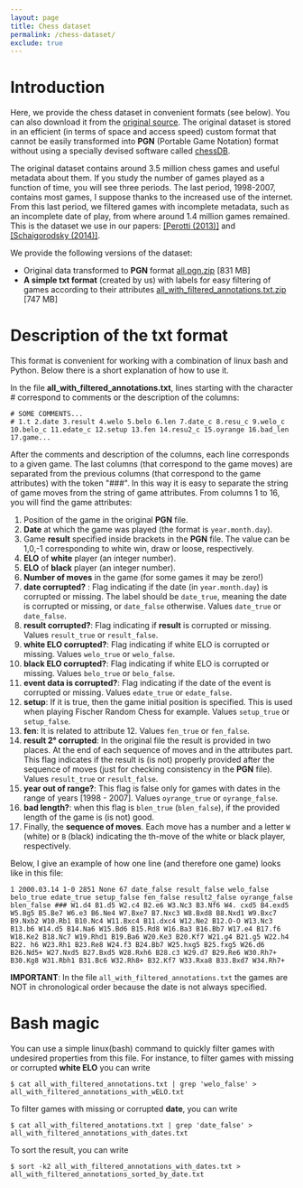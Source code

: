 ```yaml
---
layout: page
title: Chess dataset
permalink: /chess-dataset/
exclude: true
---
```


# Introduction

Here, we provide the chess dataset in convenient formats (see below). You can also download it from the [original source][original-source]. The original dataset is stored in an efficient (in terms of space and access speed) custom format that cannot be easily transformed into **PGN** (Portable Game Notation) format without using a specially devised software called [chessDB][original-source].

The original dataset contains around 3.5 million chess games and useful metadata about them. If you study the number of games played as a function of time, you will see three periods. The last period, 1998-2007, contains most games, I suppose thanks to the increased use of the internet. From this last period, we filtered games with incomplete metadata, such as an incomplete date of play, from where around 1.4 million games remained. This is the dataset we use in our papers: [[Perotti (2013)]][perotti2013innovation] and [[Schaigorodsky (2014)]][schaigorodsky2014memory].

We provide the following versions of the dataset:

-  Original data transformed to **PGN** format [all.pgn.zip][all.pgn.zip]  [831 MB]
-  **A simple txt format** (created by us) with labels for easy filtering of games according to their attributes [all_with_filtered_annotations.txt.zip][all_with_filtered_annotations.txt.zip]  [747 MB]

# Description of the txt format

This format is convenient for working with a combination of linux bash and Python. Below there is a short explanation of how to use it.

In the file **all_with_filtered_annotations.txt**, lines starting with the character # correspond to comments or the description of the columns:

    # SOME COMMENTS...
    # 1.t 2.date 3.result 4.welo 5.belo 6.len 7.date_c 8.resu_c 9.welo_c 10.belo_c 11.edate_c 12.setup 13.fen 14.resu2_c 15.oyrange 16.bad_len 17.game...

After the comments and description of the columns, each line corresponds to a given game. The last columns (that correspond to the game moves) are separated from the previous columns (that correspond to the game attributes) with the token "###". In this way it is easy to separate the string of game moves from the string of game attributes. From columns 1 to 16, you will find the game attributes:

1. Position of the game in the original **PGN** file. 
2. **Date** at which the game was played (the format is `year.month.day`).
3. Game **result** specified inside brackets in the **PGN** file. The value can be 1,0,-1 corresponding to white win, draw or loose, respectively.
4. **ELO** of **white** player (an integer number).
5. **ELO** of **black** player (an integer number).
6. **Number of moves** in the game (for some games it may be zero!)
7. **date corrupted?** : Flag indicating if the date (in `year.month.day`) is corrupted or missing. The label should be `date_true`, meaning the date is corrupted or missing, or `date_false` otherwise. Values `date_true` or `date_false`.
8. **result corrupted?**: Flag indicating if **result** is corrupted or missing. Values `result_true` or `result_false`.
9. **white ELO corrupted?**: Flag indicating if white ELO is corrupted or missing. Values `welo_true` or `welo_false`.
9. **black ELO corrupted?**: Flag indicating if white ELO is corrupted or missing. Values `belo_true` or `belo_false`.
11. **event data is corrupted?**: Flag indicating if the date of the event is corrupted or missing. Values `edate_true` or `edate_false`.
12. **setup**: If it is true, then the game initial position is specified. This is used when playing Fischer Random Chess for example. Values `setup_true` or `setup_false`.
13. **fen**: It is related to attribute 12. Values `fen_true` or `fen_false`. 
14. **result 2° corrupted**: In the original file the result is provided in two places. At the end of each sequence of moves and in the attributes part. This flag indicates if the result is (is not) properly provided after the sequence of moves (just for checking consistency in the **PGN** file). Values `result_true` or `result_false`.
15. **year out of range?**: This flag is false only for games with dates in the range of years [1998 - 2007]. Values `oyrange_true` or `oyrange_false`.
16. **bad length?**: when this flag is `blen_true` (`blen_false`), if the provided length of the game is (is not) good.
17. Finally, the **sequence of moves**. Each move has a number and a letter `W` (white) or `B` (black) indicating the th-move of the white or black player, respectively.

Below, I give an example of how one line (and therefore one game) looks like in this file:

    1 2000.03.14 1-0 2851 None 67 date_false result_false welo_false belo_true edate_true setup_false fen_false result2_false oyrange_false blen_false ### W1.d4 B1.d5 W2.c4 B2.e6 W3.Nc3 B3.Nf6 W4. cxd5 B4.exd5 W5.Bg5 B5.Be7 W6.e3 B6.Ne4 W7.Bxe7 B7.Nxc3 W8.Bxd8 B8.Nxd1 W9.Bxc7 B9.Nxb2 W10.Rb1 B10.Nc4 W11.Bxc4 B11.dxc4 W12.Ne2 B12.O-O W13.Nc3 B13.b6 W14.d5 B14.Na6 W15.Bd6 B15.Rd8 W16.Ba3 B16.Bb7 W17.e4 B17.f6 W18.Ke2 B18.Nc7 W19.Rhd1 B19.Ba6 W20.Ke3 B20.Kf7 W21.g4 B21.g5 W22.h4 B22. h6 W23.Rh1 B23.Re8 W24.f3 B24.Bb7 W25.hxg5 B25.fxg5 W26.d6 B26.Nd5+ W27.Nxd5 B27.Bxd5 W28.Rxh6 B28.c3 W29.d7 B29.Re6 W30.Rh7+ B30.Kg8 W31.Rbh1 B31.Bc6 W32.Rh8+ B32.Kf7 W33.Rxa8 B33.Bxd7 W34.Rh7+

**IMPORTANT**: In the file `all_with_filtered_annotations.txt` the games are NOT in chronological order because the date is not always specified.

# Bash magic

You can use a simple linux(bash) command to quickly filter games with undesired properties from this file. 
For instance, to filter games with missing or corrupted **white ELO** you can write

    $ cat all_with_filtered_annotations.txt | grep 'welo_false' > all_with_filtered_annotations_with_wELO.txt

To filter games with missing or corrupted **date**, you can write

    $ cat all_with_filtered_anotations.txt | grep 'date_false' > all_with_filtered_annotations_with_dates.txt

To sort the result, you can write

    $ sort -k2 all_with_filtered_annotations_with_dates.txt > all_with_filtered_annotations_sorted_by_date.txt

[original-source]: http://chessdb.sourceforge.net/
[all.pgn.zip]: https://drive.google.com/file/d/0Bw0y3jV73lx_NElnLWVlNG9KNkU/view?usp=sharing&resourcekey=0-9y_tHmhEmmCSa-pgtrB_vg
[all_with_filtered_annotations.txt.zip]: https://drive.google.com/file/d/0Bw0y3jV73lx_aXE3RnhmeE5Rb1E/view?usp=sharing&resourcekey=0-b46EjMSfJpiIxEL8Pl8QvQ
[perotti2013innovation]: https://iopscience.iop.org/article/10.1209/0295-5075/104/48005/meta
[schaigorodsky2014memory]: https://www.sciencedirect.com/science/article/abs/pii/S0378437113009126
